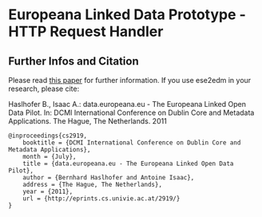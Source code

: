 # Europeana Linked Data Prototype - HTTP Request Handler

## Further Infos and Citation

Please read [this paper](http://eprints.cs.univie.ac.at/2919/) for further information. If you use ese2edm in your research, please cite:

Haslhofer B., Isaac A.: data.europeana.eu - The Europeana Linked Open Data Pilot. In: DCMI International Conference on Dublin Core and Metadata Applications. The Hague, The Netherlands. 2011

    @inproceedings{cs2919,
        booktitle = {DCMI International Conference on Dublin Core and Metadata Applications},
        month = {July},
        title = {data.europeana.eu - The Europeana Linked Open Data Pilot},
        author = {Bernhard Haslhofer and Antoine Isaac},
        address = {The Hague, The Netherlands},
        year = {2011},
        url = {http://eprints.cs.univie.ac.at/2919/}
    }
